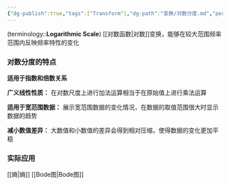```yaml
---
{"dg-publish":true,"tags":["Transform"],"dg-path":"变换/对数分度.md","permalink":"/变换/对数分度/","dgPassFrontmatter":true,"noteIcon":"","created":"2024-05-21T15:20:28.156+08:00","updated":"2024-08-29T20:22:20.697+08:00"}
---
```


(terminology::**Logarithmic Scale**)
[[对数函数\|对数]]变换，能够在较大范围频率范围内反映频率特性的变化

### 对数分度的特点
**适用于指数和倍数关系**

**广义线性性质：**
	在对数尺度上进行加法运算相当于在原始值上进行乘法运算 
	
**适用于宽范围数据：**
	展示宽范围数据的变化情况，在数据的取值范围很大时显示数据的趋势 
	
**减小数值差异：**
	大数值和小数值的差异会得到相对压缩，使得数据的变化更加平稳 

### 实际应用
[[熵\|熵]]
[[Bode图\|Bode图]]





